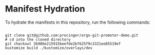 
# Manifest Hydration

To hydrate the manifests in this repository, run the following commands:

```shell

git clone git@github.com:procinger/argo-git-promoter-demo.git
# cd into the cloned directory
git checkout 3b986e215915beefde2bf625f9c3321ee85519ef
kustomize build ./kustomize/overlays/dev
```
